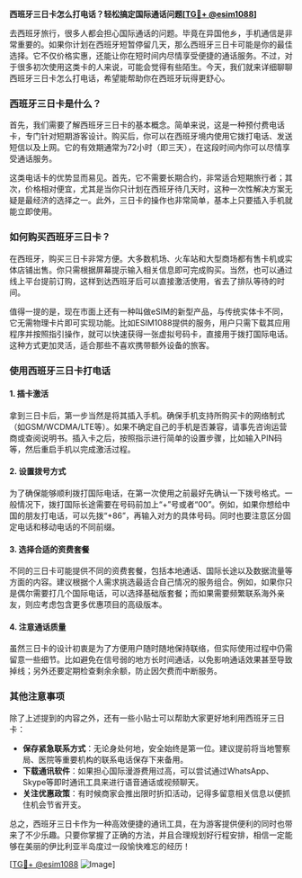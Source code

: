 **西班牙三日卡怎么打电话？轻松搞定国际通话问题[[TG💪+ @esim1088](https://t.me/s/esim1088)]**

去西班牙旅行，很多人都会担心国际通话的问题。毕竟在异国他乡，手机通信是非常重要的。如果你计划在西班牙短暂停留几天，那么西班牙三日卡可能是你的最佳选择。它不仅价格实惠，还能让你在短时间内尽情享受便捷的通话服务。不过，对于很多初次使用这类卡的人来说，可能会觉得有些陌生。今天，我们就来详细聊聊西班牙三日卡怎么打电话，希望能帮助你在西班牙玩得更舒心。

### 西班牙三日卡是什么？

首先，我们需要了解西班牙三日卡的基本概念。简单来说，这是一种预付费电话卡，专门针对短期游客设计。购买后，你可以在西班牙境内使用它拨打电话、发送短信以及上网。它的有效期通常为72小时（即三天），在这段时间内你可以尽情享受通话服务。

这类电话卡的优势显而易见。首先，它不需要长期合约，非常适合短期旅行者；其次，价格相对便宜，尤其是当你只计划在西班牙待几天时，这种一次性解决方案无疑是最经济的选择之一。此外，三日卡的操作也非常简单，基本上只要插入手机就能立即使用。

### 如何购买西班牙三日卡？

在西班牙，购买三日卡非常方便。大多数机场、火车站和大型商场都有售卡机或实体店铺出售。你只需根据屏幕提示输入相关信息即可完成购买。当然，也可以通过线上平台提前订购，这样到达西班牙后可以直接激活使用，省去了排队等待的时间。

值得一提的是，现在市面上还有一种叫做eSIM的新型产品，与传统实体卡不同，它无需物理卡片即可实现功能。比如ESIM1088提供的服务，用户只需下载其应用程序并按照指引操作，就可以快速获得一张虚拟号码卡，直接用于拨打国际电话。这种方式更加灵活，适合那些不喜欢携带额外设备的旅客。

### 使用西班牙三日卡打电话

#### 1. 插卡激活

拿到三日卡后，第一步当然是将其插入手机。确保手机支持所购买卡的网络制式（如GSM/WCDMA/LTE等）。如果不确定自己的手机是否兼容，请事先咨询运营商或查阅说明书。插入卡之后，按照指示进行简单的设置步骤，比如输入PIN码等，然后重启手机以完成激活过程。

#### 2. 设置拨号方式

为了确保能够顺利拨打国际电话，在第一次使用之前最好先确认一下拨号格式。一般情况下，拨打国际长途需要在号码前加上“+”号或者“00”。例如，如果你想给中国的朋友打电话，可以先拨“+86”，再输入对方的具体号码。同时也要注意区分固定电话和移动电话的不同前缀。

#### 3. 选择合适的资费套餐

不同的三日卡可能提供不同的资费套餐，包括本地通话、国际长途以及数据流量等方面的内容。建议根据个人需求挑选最适合自己情况的服务组合。例如，如果你只是偶尔需要打几个国际电话，可以选择基础版套餐；而如果需要频繁联系海外亲友，则应考虑包含更多优惠项目的高级版本。

#### 4. 注意通话质量

虽然三日卡的设计初衷是为了方便用户随时随地保持联络，但实际使用过程中仍需留意一些细节。比如避免在信号弱的地方长时间通话，以免影响通话效果甚至导致掉线；另外还要定期检查剩余余额，防止因欠费而中断服务。

### 其他注意事项

除了上述提到的内容之外，还有一些小贴士可以帮助大家更好地利用西班牙三日卡：

- **保存紧急联系方式**：无论身处何地，安全始终是第一位。建议提前将当地警察局、医院等重要机构的联系电话保存下来备用。
- **下载通讯软件**：如果担心国际漫游费用过高，可以尝试通过WhatsApp、Skype等即时通讯工具来进行语音通话或视频聊天。
- **关注优惠政策**：有时候商家会推出限时折扣活动，记得多留意相关信息以便抓住机会节省开支。

总之，西班牙三日卡作为一种高效便捷的通讯工具，在为游客提供便利的同时也带来了不少乐趣。只要你掌握了正确的方法，并且合理规划好行程安排，相信一定能够在美丽的伊比利亚半岛度过一段愉快难忘的经历！

[[TG💪+ @esim1088](https://t.me/s/esim1088) ![Image](https://i.postimg.cc/4NQfJmqS/Snipaste-2025-05-13-00-14-12.png)]